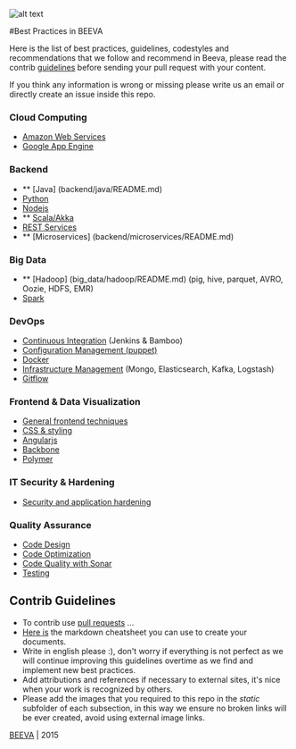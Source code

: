 ![alt text](https://github.com/beeva/beeva-best-practices/blob/master/static/horizontal-beeva-logo.png "BEEVA")

#Best Practices in BEEVA

Here is the list of best practices, guidelines, codestyles and recommendations that we follow and recommend in Beeva, please read the contrib [guidelines](#contrib-guidelines) before sending your pull request with your content.

If you think any information is wrong or missing please write us an email or directly create an issue inside this repo.

### Cloud Computing
* [Amazon Web Services](cloud/aws/README.md)
* [Google App Engine](cloud/gae/README.md)

### Backend
* ** [Java] (backend/java/README.md)
* [Python](backend/python/README.md)
* [Nodejs](backend/nodejs/README.md)
* ** [Scala/Akka](backend/akka/README.md)
* [REST Services](backend/rest/README.md)
* ** [Microservices] (backend/microservices/README.md)

### Big Data
* ** [Hadoop] (big_data/hadoop/README.md) (pig, hive, parquet, AVRO, Oozie, HDFS, EMR)
* [Spark](big_data/spark/README.md)

### DevOps
* [Continuous Integration](devops/continuous_integration/README.md) (Jenkins & Bamboo)
* [Configuration Management (puppet)](devops/configuration_management/README.md)
* [Docker](devops/docker/README.md)
* [Infrastructure Management](devops/infrastructure/README.md) (Mongo, Elasticsearch, Kafka, Logstash)
* [Gitflow](devops/gitflow/README.md)

### Frontend & Data Visualization
* [General frontend techniques](frontend/general/README.md)
* [CSS & styling](frontend/styling/README.md)
* [Angularjs](frontend/angular/README.md)
* [Backbone](frontend/backbone/README.md)
* [Polymer](frontend/polymer/README.md)

### IT Security & Hardening
* [Security and application hardening](it_security/security_hardening/README.md)

### Quality Assurance
* [Code Design](qa_testing/code_design/README.md)
* [Code Optimization](qa_testing/code_optimization/README.md)
* [Code Quality with Sonar](qa_testing/sonar/README.md)
* [Testing](qa_testing/testing/README.md)

## Contrib Guidelines
* To contrib use [pull requests](https://help.github.com/articles/using-pull-requests/) ...
* [Here is](https://github.com/adam-p/markdown-here/wiki/Markdown-Cheatsheet) the markdown cheatsheet you can use to create your documents.
* Write in english please :), don't worry if everything is not perfect as we will continue improving this guidelines overtime as we find and implement new best practices.
* Add attributions and references if necessary to external sites, it's nice when your work is recognized by others.
* Please add the images that you required to this repo in the *static* subfolder of each subsection, in this way we ensure no broken links will be ever created, avoid using external image links.

[BEEVA](http://www.beeva.com) | 2015
